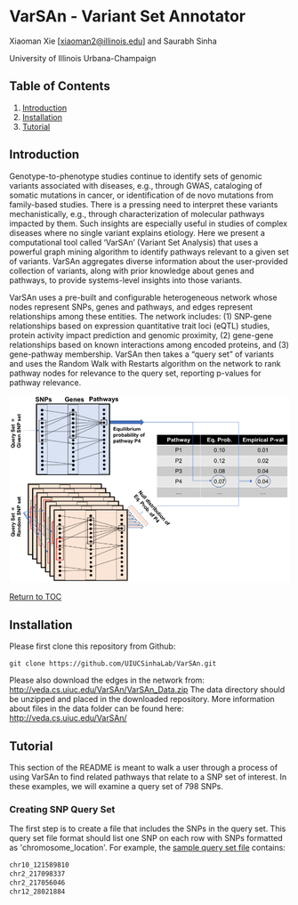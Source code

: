 # VarSAn - Variant Set Annotator

Xiaoman Xie [xiaoman2@illinois.edu] and Saurabh Sinha

University of Illinois Urbana-Champaign

## Table of Contents
1. [Introduction](#introduction)
2. [Installation](#installation)
3. [Tutorial](#tutorial)


## Introduction
Genotype-to-phenotype studies continue to identify sets of genomic variants associated with diseases, e.g., through GWAS, cataloging of somatic mutations in cancer, or identification of de novo mutations from family-based studies. There is a pressing need to interpret these variants mechanistically, e.g., through characterization of molecular pathways impacted by them. Such insights are especially useful in studies of complex diseases where no single variant explains etiology. Here we present a computational tool called ‘VarSAn’ (Variant Set Analysis) that uses a powerful graph mining algorithm to identify pathways relevant to a given set of variants. VarSAn aggregates diverse information about the user-provided collection of variants, along with prior knowledge about genes and pathways, to provide systems-level insights into those variants. 

VarSAn uses a pre-built and configurable heterogeneous network whose nodes represent SNPs,  genes and pathways, and edges represent relationships among these entities. The network includes: (1) SNP-gene relationships based on expression quantitative trait loci (eQTL) studies, protein activity impact prediction and genomic proximity, (2) gene-gene relationships based on known interactions among encoded proteins, and (3) gene-pathway membership. VarSAn then takes a “query set” of variants and uses the Random Walk with Restarts algorithm on the network to rank pathway nodes for relevance to the query set, reporting p-values for pathway relevance. 

![Method Overview](images/VarSAn_method.png)

 
[Return to TOC](#table-of-contents)

## Installation
Please first clone this repository from Github: 
```
git clone https://github.com/UIUCSinhaLab/VarSAn.git
```
Please also download the edges in the network from: http://veda.cs.uiuc.edu/VarSAn/VarSAn_Data.zip The data directory should be unzipped and placed in the downloaded repository. More information about files in the data folder can be found here: http://veda.cs.uiuc.edu/VarSAn/

## Tutorial
This section of the README is meant to walk a user through a process of using VarSAn to find related pathways that relate to a SNP set of interest. In these examples, we will examine a query set of 798 SNPs.

###  Creating SNP Query Set
The first step is to create a file that includes the SNPs in the query set. This query set file format should list one SNP on each row with SNPs formatted as 'chromosome_location'. For example, the [sample query set file](gene_sets/dmel/5268_brain_primordium.names.txt) contains:
```
chr10_121589810
chr2_217098337
chr2_217056046
chr12_28021884
```




